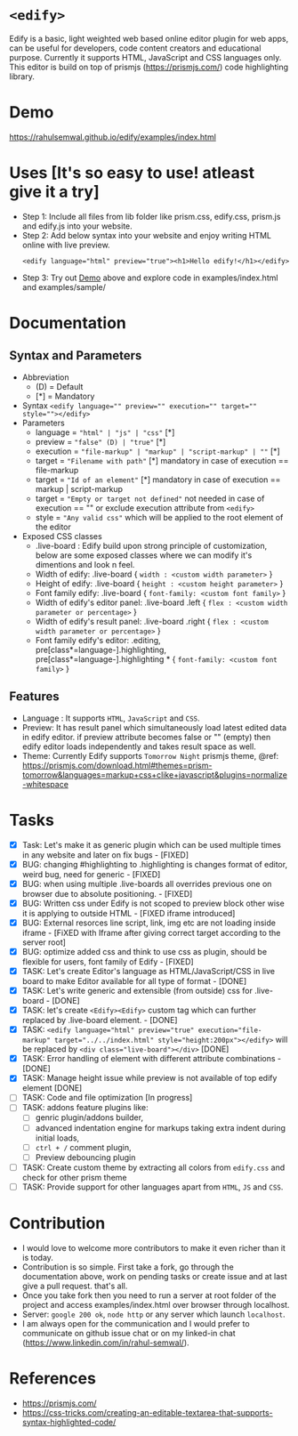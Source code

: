 # `<edify>`
Edify is a basic, light weighted web based online editor plugin for web apps, can be useful for developers, code content creators and educational purpose. Currently it supports HTML, JavaScript and CSS languages only. This editor is build on top of prismjs (https://prismjs.com/) code highlighting library.  

# Demo
https://rahulsemwal.github.io/edify/examples/index.html

# Uses [It's so easy to use! atleast give it a try]
- Step 1: Include all files from lib folder like prism.css, edify.css, prism.js and edify.js into your website.
- Step 2: Add below syntax into your website and enjoy writing HTML online with live preview.
  ``` 
  <edify language="html" preview="true"><h1>Hello edify!</h1></edify> 
  ```
- Step 3: Try out [Demo](#demo) above and explore code in examples/index.html and examples/sample/

# Documentation
## Syntax and Parameters
- Abbreviation
  * (D) = Default
  * [*] = Mandatory
- Syntax ``` <edify language="" preview="" execution="" target="" style=""></edify> ```
- Parameters
  * language  =  `"html" | "js" | "css"` [*]
  * preview   =  `"false" (D) | "true"` [*]
  * execution =  `"file-markup" | "markup" | "script-markup" | ""` [*]  
  * target    =  `"Filename with path"` [*] mandatory in case of execution == file-markup
  * target    =  `"Id of an element"` [*] mandatory in case of execution == markup | script-markup
  * target    =  `"Empty or target not defined"` not needed in case of execution == "" or exclude execution attribute from `<edify>`     
  * style     =  `"Any valid css"` which will be applied to the root element of the editor
- Exposed CSS classes
  * .live-board : Edify build upon strong principle of customization, below are some exposed classes where we can modify it's dimentions and look n feel.
  * Width of edify: .live-board  { `width : <custom width parameter>` }
  * Height of edify: .live-board { `height : <custom height parameter>` }
  * Font family edify: .live-board { `font-family: <custom font family>` } 
  * Width of edify's editor panel: .live-board .left { `flex : <custom width parameter or percentage>` }
  * Width of edify's result panel: .live-board .right { `flex : <custom width parameter or percentage>` }
  * Font family edify's editor: .editing, pre[class*=language-].highlighting, pre[class*=language-].highlighting * { `font-family: <custom font family>` }   
  
## Features
- Language : It supports `HTML`, `JavaScript` and `CSS`.
- Preview: It has result panel which simultaneously load latest edited data in edify editor. if preview attribute becomes false or "" (empty) then edify editor loads independently and takes result space as well.
-  Theme: Currently Edify supports `Tomorrow Night` prismjs theme, @ref: https://prismjs.com/download.html#themes=prism-tomorrow&languages=markup+css+clike+javascript&plugins=normalize-whitespace

# Tasks
- [x] Task: Let's make it as generic plugin which can be used multiple times in any website and later on fix bugs - [FIXED]
- [x] BUG: changing #highlighting to .highlighting is changes format of editor, weird bug, need for generic - [FIXED]
- [x] BUG: when using multiple .live-boards all overrides previous one on browser due to absolute positioning. - [FIXED]
- [x] BUG: Written css under Edify is not scoped to preview block other wise it is applying to outside HTML - [FIXED iframe introduced]
- [x] BUG: External resorces line script, link, img etc are not loading inside iframe - [FiXED with Iframe after giving correct target according to the server root]  
- [x] BUG: optimize added css and think to use css as plugin, should be flexible for users, font family of Edify - [FIXED]
- [x] TASK: Let's create Editor's language as HTML/JavaScript/CSS in live board to make Editor available for all type of format - [DONE] 
- [x] TASK: Let's write generic and extensible (from outside) css for .live-board - [DONE]
- [x] TASK: let's create `<Edify><Edify>` custom tag which can further replaced by .live-board element. - [DONE]
- [x] TASK: `<edify language="html" preview="true" execution="file-markup" target="../../index.html" style="height:200px"></edify>` will be replaced by `<div class="live-board"></div>` [DONE]   
- [x] TASK: Error handling of <edify> element with different attribute combinations - [DONE] 
- [x] TASK: Manage height issue while preview is not available of top edify element [DONE] 
- [ ] TASK: Code and file optimization [In progress]
- [ ] TASK: addons feature plugins like: 
  * [ ] genric plugin/addons builder, 
  * [ ] advanced indentation engine for markups taking extra indent during initial loads, 
  * [ ] `ctrl + /` comment plugin, 
  * [ ] Preview debouncing plugin
- [ ] TASK: Create custom theme by extracting all colors from `edify.css` and check for other prism theme
- [ ] TASK: Provide support for other languages apart from `HTML`, `JS` and `CSS`.

# Contribution
  - I would love to welcome more contributors to make it even richer than it is today.
  - Contribution is so simple. First take a fork, go through the documentation above, work on pending tasks or create issue and at last give a pull request. that's all.
  - Once you take fork then you need to run a server at root folder of the project and access examples/index.html over browser through localhost.
  - Server: `google 200 ok`, `node http` or any server which launch `localhost`. 
  - I am always open for the communication and I would prefer to communicate on github issue chat or on my linked-in chat (https://www.linkedin.com/in/rahul-semwal/).  
  
# References
  - https://prismjs.com/
  - https://css-tricks.com/creating-an-editable-textarea-that-supports-syntax-highlighted-code/ 
